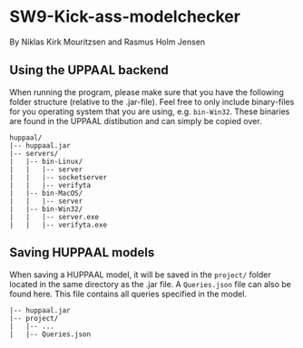 # SW9-Kick-ass-modelchecker
By Niklas Kirk Mouritzsen and Rasmus Holm Jensen

## Using the UPPAAL backend
When running the program, please make sure that you have the following folder structure (relative to the .jar-file). Feel free to only include binary-files for you operating system that you are using, e.g. ```bin-Win32```. These binaries are found in the UPPAAL distibution and can simply be copied over.

```
huppaal/
|-- huppaal.jar
|-- servers/
|   |-- bin-Linux/
|   |   |-- server
|   |   |-- socketserver
|   |   |-- verifyta
|   |-- bin-MacOS/
|   |   |-- server
|   |-- bin-Win32/
|   |   |-- server.exe
|   |   |-- verifyta.exe
```

## Saving HUPPAAL models
When saving a HUPPAAL model, it will be saved in the ```project/``` folder located in the same directory as the .jar file. A ```Queries.json``` file can also be found here. This file contains all queries specified in the model. 

```
|-- huppaal.jar
|-- project/
|   |-- ...
|   |-- Queries.json
```
